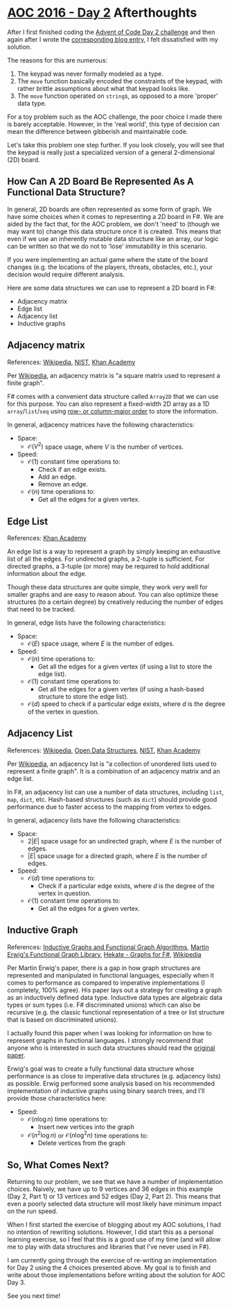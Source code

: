 # [AOC 2016 - Day 2](http://adventofcode.com/2016/day/2) Afterthoughts

After I first finished coding the [Advent of Code Day 2 challenge](https://github.com/zakaluka/fsaoc2016/blob/master/2/TwoMain.fsx) and then again after I wrote the [corresponding blog entry](http://znprojects.blogspot.com/2017/03/aoc-2016-day-2.html), I felt dissatisfied with my solution.

The reasons for this are numerous:

1. The keypad was never formally modeled as a type.
1. The `move` function basically encoded the constraints of the keypad, with rather brittle assumptions about what that keypad looks like.
1. The `move` function operated on `string`s, as opposed to a more 'proper' data type.

For a toy problem such as the AOC challenge, the poor choice I made there is barely acceptable. However, in the 'real world', this type of decision can mean the difference between gibberish and maintainable code.

Let's take this problem one step further. If you look closely, you will see that the keypad is really just a specialized version of a general 2-dimensional (2D) board.

## How Can A 2D Board Be Represented As A Functional Data Structure?

In general, 2D boards are often represented as some form of graph. We have some choices when it comes to representing a 2D board in F#. We are aided by the fact that, for the AOC problem, we don't 'need' to (though we may want to) change this data structure once it is created. This means that even if we use an inherently mutable data structure like an array, our logic can be written so that we do not to 'lose' immutability in this scenario.

If you were implementing an actual game where the state of the board changes (e.g. the locations of the players, threats, obstacles, etc.), your decision would require different analysis.

Here are some data structures we can use to represent a 2D board in F#:

- Adjacency matrix
- Edge list
- Adjacency list
- Inductive graphs

## Adjacency matrix

References: [Wikipedia](https://en.wikipedia.org/wiki/Adjacency_matrix), [NIST](https://xlinux.nist.gov/dads/HTML/adjacencyMatrixRep.html), [Khan Academy](https://www.khanacademy.org/computing/computer-science/algorithms/graph-representation/a/representing-graphs)

Per [Wikipedia](https://en.wikipedia.org/wiki/Adjacency_matrix), an adjacency matrix is "a square matrix used to represent a finite graph".

F# comes with a convenient data structure called `Array2D` that we can use for this purpose. You can also represent a fixed-width 2D array as a 1D `array`/`list`/`seq` using [row- or column-major order](https://en.wikipedia.org/wiki/Row-_and_column-major_order) to store the information.

In general, adjacency matrices have the following characteristics:

- Space:
    - $\mathcal{O}(V^2)$ space usage, where $V$ is the number of vertices.
- Speed:
    - $\mathcal{O}(1)$ constant time operations to:
        - Check if an edge exists.
        - Add an edge.
        - Remove an edge.
    - $\mathcal{O}(n)$ time operations to:
        - Get all the edges for a given vertex.

## Edge List

References: [Khan Academy](https://www.khanacademy.org/computing/computer-science/algorithms/graph-representation/a/representing-graphs)

An edge list is a way to represent a graph by simply keeping an exhaustive list of all the edges. For undirected graphs, a 2-tuple is sufficient. For directed graphs, a 3-tuple (or more) may be required to hold additional information about the edge.

Though these data structures are quite simple, they work very well for smaller graphs and are easy to reason about. You can also optimize these structures (to a certain degree) by creatively reducing the number of edges that need to be tracked.

In general, edge lists have the following characteristics:

- Space:
    - $\mathcal{O}(E)$ space usage, where $E$ is the number of edges.
- Speed:
    - $\mathcal{O}(n)$ time operations to:
        - Get all the edges for a given vertex (if using a list to store the edge list).
    - $\mathcal{O}(1)$ constant time operations to:
        - Get all the edges for a given vertex (if using a hash-based structure to store the edge list).
    - $\mathcal{O}(d)$ speed to check if a particular edge exists, where $d$ is the degree of the vertex in question.

## Adjacency List

References: [Wikipedia](https://en.wikipedia.org/wiki/Adjacency_list), [Open Data Structures](http://opendatastructures.org/ods-java/12_2_AdjacencyLists_Graph_a.html), [NIST](https://xlinux.nist.gov/dads/HTML/adjacencyListRep.html), [Khan Academy](https://www.khanacademy.org/computing/computer-science/algorithms/graph-representation/a/representing-graphs)

Per [Wikipedia](https://en.wikipedia.org/wiki/Adjacency_list), an adjacency list is "a collection of unordered lists used to represent a finite graph". It is a combination of an adjacency matrix and an edge list.

In F#, an adjacency list can use a number of data structures, including `list`, `map`, `dict`, etc. Hash-based structures (such as `dict`) should provide good performance due to faster access to the mapping from vertex to edges.

In general, adjacency lists have the following characteristics:

- Space:
    - $2|E|$ space usage for an undirected graph, where $E$ is the number of edges.
    - $|E|$ space usage for a directed graph, where $E$ is the number of edges.
- Speed:
    - $\mathcal{O}(d)$ time operations to:
        - Check if a particular edge exists, where $d$ is the degree of the vertex in question.
    - $\mathcal{O}(1)$ constant time operations to:
        - Get all the edges for a given vertex.

## Inductive Graph

References: [Inductive Graphs and Functional Graph Algorithms](https://web.engr.oregonstate.edu/~erwig/papers/InductiveGraphs_JFP01.pdf), [Martin Erwig's Functional Graph Library](https://hackage.haskell.org/package/fgl), [Hekate - Graphs for F#](https://xyncro.tech/hekate/), [Wikipedia](https://en.wikipedia.org/wiki/Inductive_data_type)

Per Martin Erwig's paper, there is a gap in how graph structures are represented and manipulated in functional languages, especially when it comes to performance as compared to imperative implementations (I completely, 100% agree). His paper lays out a strategy for creating a graph as an inductively defined data type. Inductive data types are algebraic data types or sum types (i.e. F# discriminated unions) which can also be recursive (e.g. the classic functional representation of a tree or list structure that is based on discriminated unions).

I actually found this paper when I was looking for information on how to represent graphs in functional languages. I strongly recommend that anyone who is interested in such data structures should read the [original paper](https://web.engr.oregonstate.edu/~erwig/papers/InductiveGraphs_JFP01.pdf).

Erwig's goal was to create a fully functional data structure whose performance is as close to imperative data structures (e.g. adjacency lists) as possible. Erwig performed some analysis based on his recommended implementation of inductive graphs using binary search trees, and I'll provide those characteristics here:

- Speed:
    - $\mathcal{O}(n \log n)$ time operations to:
        - Insert new vertices into the graph
    - $\mathcal{O}(n^2 \log n)$ or $\mathcal{O}(n \log^2 n)$ time operations to:
        - Delete vertices from the graph

## So, What Comes Next?

Returning to our problem, we see that we have a number of implementation choices. Naively, we have up to 9 vertices and 36 edges in this example (Day 2, Part 1) or 13 vertices and 52 edges (Day 2, Part 2). This means that even a poorly selected data structure will most likely have minimum impact on the run speed.

When I first started the exercise of blogging about my AOC solutions, I had no intention of rewriting solutions. However, I did start this as a personal learning exercise, so I feel that this is a good use of my time (and will allow me to play with data structures and libraries that I've never used in F#).

I am currently going through the exercise of re-writing an implementation for Day 2 using the 4 choices presented above. My goal is to finish and write about those implementations before writing about the solution for AOC Day 3.

See you next time!